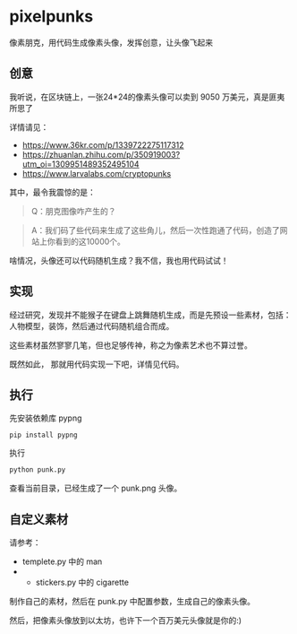 # pixelpunks
像素朋克，用代码生成像素头像，发挥创意，让头像飞起来

## 创意

我听说，在区块链上，一张24*24的像素头像可以卖到 9050 万美元，真是匪夷所思了

详情请见：

- https://www.36kr.com/p/1339722275117312
- https://zhuanlan.zhihu.com/p/350919003?utm_oi=1309951489352495104
- https://www.larvalabs.com/cryptopunks

其中，最令我震惊的是：

>Q：朋克图像咋产生的？

>A：我们码了些代码来生成了这些角儿，然后一次性跑通了代码，创造了网站上你看到的这10000个。

啥情况，头像还可以代码随机生成？我不信，我也用代码试试！

## 实现

经过研究，发现并不能猴子在键盘上跳舞随机生成，而是先预设一些素材，包括：人物模型，装饰，然后通过代码随机组合而成。

这些素材虽然寥寥几笔，但也足够传神，称之为像素艺术也不算过誉。

既然如此， 那就用代码实现一下吧，详情见代码。

## 执行

先安装依赖库 pypng

```
pip install pypng
```

执行

```Python
python punk.py
```
查看当前目录，已经生成了一个 punk.png 头像。

## 自定义素材

请参考：

- templete.py 中的 man
- - stickers.py 中的 cigarette

制作自己的素材，然后在 punk.py 中配置参数，生成自己的像素头像。

然后，把像素头像放到以太坊，也许下一个百万美元头像就是你的:)
 
